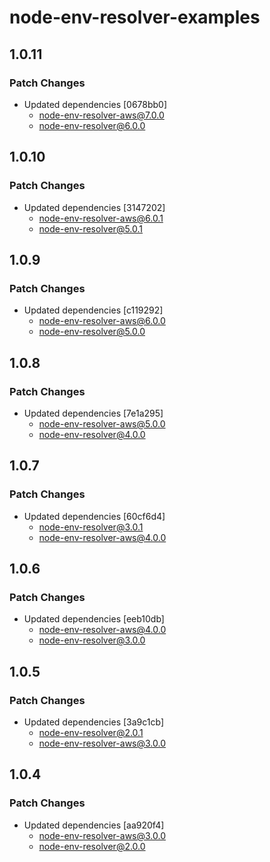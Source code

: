 # node-env-resolver-examples

## 1.0.11

### Patch Changes

- Updated dependencies [0678bb0]
  - node-env-resolver-aws@7.0.0
  - node-env-resolver@6.0.0

## 1.0.10

### Patch Changes

- Updated dependencies [3147202]
  - node-env-resolver-aws@6.0.1
  - node-env-resolver@5.0.1

## 1.0.9

### Patch Changes

- Updated dependencies [c119292]
  - node-env-resolver-aws@6.0.0
  - node-env-resolver@5.0.0

## 1.0.8

### Patch Changes

- Updated dependencies [7e1a295]
  - node-env-resolver-aws@5.0.0
  - node-env-resolver@4.0.0

## 1.0.7

### Patch Changes

- Updated dependencies [60cf6d4]
  - node-env-resolver@3.0.1
  - node-env-resolver-aws@4.0.0

## 1.0.6

### Patch Changes

- Updated dependencies [eeb10db]
  - node-env-resolver-aws@4.0.0
  - node-env-resolver@3.0.0

## 1.0.5

### Patch Changes

- Updated dependencies [3a9c1cb]
  - node-env-resolver@2.0.1
  - node-env-resolver-aws@3.0.0

## 1.0.4

### Patch Changes

- Updated dependencies [aa920f4]
  - node-env-resolver-aws@3.0.0
  - node-env-resolver@2.0.0
